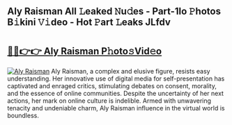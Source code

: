 ## Aly Raisman All 𝙻eaked 𝙽u𝚍es - Part-1Io 𝙿hotos B𝚒kini 𝚅𝚒deo - Hot 𝙿art 𝙻eaks JLfdv

# <h2><a href="http://ld64a3.urlbe.top/?page=Aly+Raisman">🔗🔗👉👉 Aly Raisman P𝚑oto𝚜Vid𝚎o</a></h2>

[![Aly Raisman](https://i.imgur.com/eBuTRDB.gif)](http://ld64a3.urlbe.top/?page=Aly+Raisman)
Aly Raisman, a complex and elusive figure, resists easy understanding. Her innovative use of digital media for self-presentation has captivated and enraged critics, stimulating debates on consent, morality, and the essence of online communities. Despite the uncertainty of her next actions, her mark on online culture is indelible. Armed with unwavering tenacity and undeniable charm, Aly Raisman influence in the virtual world is boundless.
